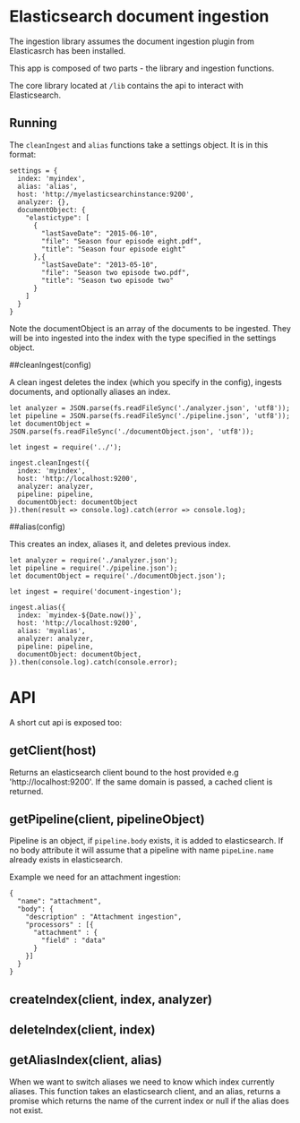 # Elasticsearch document ingestion

The ingestion library assumes the document ingestion plugin from Elasticasrch has been installed.

This app is composed of two parts - the library and ingestion functions.

The core library located at ```/lib``` contains the api to interact with Elasticsearch.

## Running

The ```cleanIngest``` and ```alias``` functions take a settings object. It is in this format:

```
settings = {
  index: 'myindex',
  alias: 'alias',
  host: 'http://myelasticsearchinstance:9200',
  analyzer: {},
  documentObject: {
    "elastictype": [
      {
        "lastSaveDate": "2015-06-10",
        "file": "Season four episode eight.pdf",
        "title": "Season four episode eight"
      },{
        "lastSaveDate": "2013-05-10",
        "file": "Season two episode two.pdf",
        "title": "Season two episode two"
      }
    ]
  }
}
```

Note the documentObject is an array of the documents to be ingested. They will be into ingested into the index with the type specified in the settings object.

##cleanIngest(config)

A clean ingest deletes the index (which you specify in the config), ingests documents, and optionally aliases an index.

```
let analyzer = JSON.parse(fs.readFileSync('./analyzer.json', 'utf8'));
let pipeline = JSON.parse(fs.readFileSync('./pipeline.json', 'utf8'));
let documentObject = JSON.parse(fs.readFileSync('./documentObject.json', 'utf8'));

let ingest = require('../');

ingest.cleanIngest({
  index: 'myindex',
  host: 'http://localhost:9200',
  analyzer: analyzer,
  pipeline: pipeline,
  documentObject: documentObject
}).then(result => console.log).catch(error => console.log);

```

##alias(config)

This creates an index, aliases it, and deletes previous index.

```
let analyzer = require('./analyzer.json');
let pipeline = require('./pipeline.json');
let documentObject = require('./documentObject.json');

let ingest = require('document-ingestion');

ingest.alias({
  index: `myindex-${Date.now()}`,
  host: 'http://localhost:9200',
  alias: 'myalias',
  analyzer: analyzer,
  pipeline: pipeline,
  documentObject: documentObject,
}).then(console.log).catch(console.error);
```

# API

A short cut api is exposed too:

## getClient(host)

Returns an elasticsearch client bound to the host provided e.g 'http://localhost:9200'. If the same domain is passed, a cached client is returned.

## getPipeline(client, pipelineObject)

Pipeline is an object, if ```pipeline.body``` exists, it is added to elasticsearch. If no body attribute it will assume that a pipeline with name ```pipeLine.name``` already exists in elasticsearch.

Example we need for an attachment ingestion:

```
{
  "name": "attachment",
  "body": {
    "description" : "Attachment ingestion",
    "processors" : [{
      "attachment" : {
        "field" : "data"
      }
    }]
  }
}
```

## createIndex(client, index, analyzer)

## deleteIndex(client, index)

## getAliasIndex(client, alias)

When we want to switch aliases we need to know which index currently aliases. This function takes an elasticsearch client, and an alias, returns a promise which returns the name of the current index or null if the alias does not exist.
